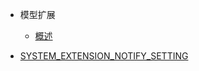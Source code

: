 * 模型扩展
  * [概述](client/extension/extension#概述)

* [SYSTEM_EXTENSION_NOTIFY_SETTING](client/extension/declient/system_extension_notify_setting#system_extension_notify_setting)
